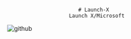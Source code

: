                            # Launch-X
                        Launch X/Microsoft

   ![github](https://user-images.githubusercontent.com/81352856/154356725-8ac694c8-08bd-4df3-b73c-06399efa2cd5.png)
